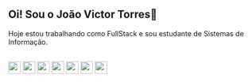 ## Oi! Sou o João Victor Torres👋

Hoje estou trabalhando como FullStack e sou estudante de Sistemas de Informação.

<div style="display: inline_block"><br>
<img align="center" height="25" src="https://img.shields.io/badge/C%23-239120?style=for-the-badge&logo=c-sharp&logoColor=white">
<img align="center" height="25" src="https://img.shields.io/badge/.NET-5C2D91?style=for-the-badge&logo=.net&logoColor=white">
<img align="center" height="25" src="https://img.shields.io/badge/JavaScript-F7DF1E?style=for-the-badge&logo=javascript&logoColor=black">
<img align="center" height="25" src="https://img.shields.io/badge/TypeScript-007ACC?style=for-the-badge&logo=typescript&logoColor=white">
<img align="center" height="25" src="https://img.shields.io/badge/HTML5-E34F26?style=for-the-badge&logo=html5&logoColor=white">
<img align="center" height="25" src="https://img.shields.io/badge/CSS3-1572B6?style=for-the-badge&logo=css3&logoColor=white">
<img align="center" height="25" src="https://img.shields.io/badge/MySQL-00000F?style=for-the-badge&logo=mysql&logoColor=white">

  
</div>
